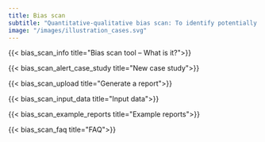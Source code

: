 ```yaml
---
title: Bias scan
subtitle: "Quantitative-qualitative bias scan: To identify potentially unfair treated groups of similar users in AI systems. Working in tandem with the qualitative doctrine of law and ethics to assess fair AI."
image: "/images/illustration_cases.svg"
---
```


{{< bias_scan_info title="Bias scan tool – What is it?">}} 

{{< bias_scan_alert_case_study title="New case study">}} 

{{< bias_scan_upload title="Generate a report">}} 

{{< bias_scan_input_data title="Input data">}} 

{{< bias_scan_example_reports title="Example reports">}} 

{{< bias_scan_faq title="FAQ">}} 
